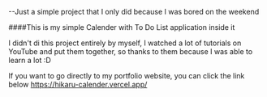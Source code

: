 --Just a simple project that I only did because I was bored on the weekend


####This is my simple Calender with To Do List application inside it

I didn't di this project entirely by myself, I watched a lot of tutorials on YouTube and put them together, so thanks to them because I was able to learn a lot :D

If you want to go directly to my portfolio website, you can click the link below
https://hikaru-calender.vercel.app/
